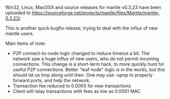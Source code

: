 Win32, Linux, MacOSX and source releases for mantle v0.3.23 have been uploaded to
https://sourceforge.net/projects/mantle/files/Mantle/mantle-0.3.23/

This is another quick bugfix release, trying to deal with the influx of new mantle users.

Main items of note:

* P2P connect-to-node logic changed to reduce timeout a bit.  The network saw a huge influx of new users, who do not permit incoming connections.  This change is a short-term hack, to more quickly hunt for useful P2P connections.  Better "leaf node" logic is in the works, but this should let us limp along until then.  One may use -upnp to properly forward ports, and help the network.
* Transaction fee reduced to 0.0005 for new transactions
* Client will relay transactions with fees as low as 0.0001 MAC
